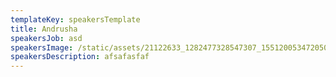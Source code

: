 ```yaml
---
templateKey: speakersTemplate
title: Andrusha
speakersJob: asd
speakersImage: /static/assets/21122633_1282477328547307_1551200534720500277_o.jpg
speakersDescription: afsafasfaf
---
```


